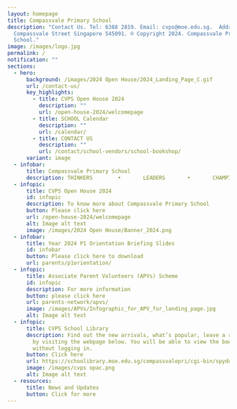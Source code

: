 ```yaml
---
layout: homepage
title: Compassvale Primary School
description: "Contact Us. Tel: 6388 2819. Email: cvps@moe.edu.sg.  Address. 21
  Compassvale Street Singapore 545091. © Copyright 2024. Compassvale Primary
  School."
image: /images/logo.jpg
permalink: /
notification: ""
sections:
  - hero:
      background: /images/2024 Open House/2024_Landing_Page_C.gif
      url: /contact-us/
      key_highlights:
        - title: CVPS Open House 2024
          description: ""
          url: /open-house-2024/welcomepage
        - title: SCHOOL Calendar
          description: ""
          url: /calendar/
        - title: CONTACT US
          description: ""
          url: /contact/school-vendors/school-bookshop/
      variant: image
  - infobar:
      title: Compassvale Primary School
      description: THINKERS        •       LEADERS       •       CHAMPIONS
  - infopic:
      title: CVPS Open House 2024
      id: infopic
      description: To know more about Compassvale Primary School
      button: Please click here
      url: /open-house-2024/welcomepage
      alt: Image alt text
      image: /images/2024 Open House/Banner_2024.png
  - infobar:
      title: Year 2024 P1 Orientation Briefing Slides
      id: infobar
      button: Please click here to download
      url: parents/p1orientation/
  - infopic:
      title: Associate Parent Volunteers (APVs) Scheme
      id: infopic
      description: For more information
      button: please click here
      url: parents-network/apvs/
      image: /images/APVs/Infographic_for_APV_for_landing_page.jpg
      alt: Image alt text
  - infopic:
      title: CVPS School Library
      description: Find out the new arrivals, what’s popular, leave a review, and more
        by visiting the webpage below. You will be able to view the books
        without logging in.
      button: Click here
      url: https://schoolibrary.moe.edu.sg/compassvalepri/cgi-bin/spydus.exe/MSGTRN/WPAC/HOME
      image: /images/cvps opac.png
      alt: Image alt text
  - resources:
      title: News and Updates
      button: Click for more
---
```

